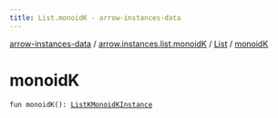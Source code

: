 ```yaml
---
title: List.monoidK - arrow-instances-data
---
```


[arrow-instances-data](../../index.html) / [arrow.instances.list.monoidK](../index.html) / [List](index.html) / [monoidK](./monoid-k.html)

# monoidK

`fun monoidK(): `[`ListKMonoidKInstance`](../../arrow.instances/-list-k-monoid-k-instance/index.html)